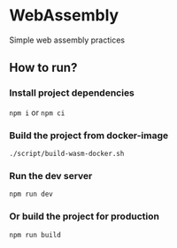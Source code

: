 # WebAssembly
Simple web assembly practices 

## How to run?
### Install project dependencies
`npm i` or `npm ci`

### Build the project from docker-image
`./script/build-wasm-docker.sh`

### Run the dev server
`npm run dev`

### Or build the project for production
`npm run build`
